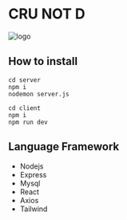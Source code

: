# CRU NOT D

![logo](https://cdn.discordapp.com/attachments/1198124910950752288/1200513341408411648/image.png?ex=65c6742d&is=65b3ff2d&hm=bbc8c935f74502334c28b5cdb9fe317e64cadebf6bb4ea55ea9b86fcb209e091&)

## How to install
```
cd server
npm i
nodemon server.js
```
```
cd client
npm i
npm run dev
```

## Language Framework
* Nodejs
* Express
* Mysql
* React
* Axios
* Tailwind
